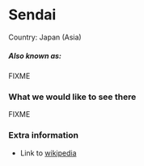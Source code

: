 # Sendai

Country: Japan (Asia)

##### Also known as:

FIXME

### What we would like to see there

FIXME

### Extra information

- Link to [wikipedia](https://wikipedia.org/FIXME)
